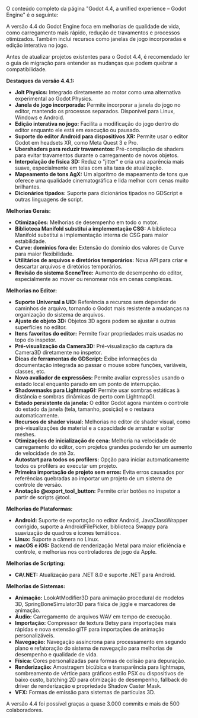O conteúdo completo da página "Godot 4.4, a unified experience – Godot Engine" é o seguinte:

A versão 4.4 do Godot Engine foca em melhorias de qualidade de vida, como carregamento mais rápido, redução de travamentos e processos otimizados. Também inclui recursos como janelas de jogo incorporadas e edição interativa no jogo.

Antes de atualizar projetos existentes para o Godot 4.4, é recomendado ler o guia de migração para entender as mudanças que podem quebrar a compatibilidade.

**Destaques da versão 4.4.1:**
*   **Jolt Physics:** Integrado diretamente ao motor como uma alternativa experimental ao Godot Physics.
*   **Janela de jogo incorporada:** Permite incorporar a janela do jogo no editor, mantendo os processos separados. Disponível para Linux, Windows e Android.
*   **Edição interativa no jogo:** Facilita a modificação do jogo dentro do editor enquanto ele está em execução ou pausado.
*   **Suporte do editor Android para dispositivos XR:** Permite usar o editor Godot em headsets XR, como Meta Quest 3 e Pro.
*   **Ubershaders para reduzir travamentos:** Pré-compilação de shaders para evitar travamentos durante o carregamento de novos objetos.
*   **Interpolação de física 3D:** Reduz o "jitter" e cria uma aparência mais suave, especialmente em telas com alta taxa de atualização.
*   **Mapeamento de tons AgX:** Um algoritmo de mapeamento de tons que oferece uma qualidade cinematográfica e lida melhor com cenas muito brilhantes.
*   **Dicionários tipados:** Suporte para dicionários tipados no GDScript e outras linguagens de script.

**Melhorias Gerais:**
*   **Otimizações:** Melhorias de desempenho em todo o motor.
*   **Biblioteca Manifold substitui a implementação CSG:** A biblioteca Manifold substitui a implementação interna de CSG para maior estabilidade.
*   **Curve: domínios fora de:** Extensão do domínio dos valores de Curve para maior flexibilidade.
*   **Utilitários de arquivos e diretórios temporários:** Nova API para criar e descartar arquivos e diretórios temporários.
*   **Revisão do sistema SceneTree:** Aumento de desempenho do editor, especialmente ao mover ou renomear nós em cenas complexas.

**Melhorias no Editor:**
*   **Suporte Universal a UID:** Referência a recursos sem depender de caminhos de arquivo, tornando o Godot mais resistente a mudanças na organização do sistema de arquivos.
*   **Ajuste de objeto 3D:** Objetos 3D agora podem se ajustar a outras superfícies no editor.
*   **Itens favoritos do editor:** Permite fixar propriedades mais usadas no topo do inspetor.
*   **Pré-visualização da Camera3D:** Pré-visualização da captura da Camera3D diretamente no inspetor.
*   **Dicas de ferramentas do GDScript:** Exibe informações da documentação integrada ao passar o mouse sobre funções, variáveis, classes, etc.
*   **Novo avaliador de expressões:** Permite avaliar expressões usando o estado local enquanto parado em um ponto de interrupção.
*   **Shadowmasks para LightmapGI:** Permite usar sombras estáticas à distância e sombras dinâmicas de perto com LightmapGI.
*   **Estado persistente da janela:** O editor Godot agora mantém o controle do estado da janela (tela, tamanho, posição) e o restaura automaticamente.
*   **Recursos de shader visual:** Melhorias no editor de shader visual, como pré-visualizações de material e a capacidade de arrastar e soltar meshes.
*   **Otimizações de inicialização de cena:** Melhoria na velocidade de carregamento do editor, com projetos grandes podendo ter um aumento de velocidade de até 3x.
*   **Autostart para todos os profilers:** Opção para iniciar automaticamente todos os profilers ao executar um projeto.
*   **Primeira importação de projeto sem erros:** Evita erros causados por referências quebradas ao importar um projeto de um sistema de controle de versão.
*   **Anotação @export_tool_button:** Permite criar botões no inspetor a partir de scripts @tool.

**Melhorias de Plataformas:**
*   **Android:** Suporte de exportação no editor Android, JavaClassWrapper corrigido, suporte a AndroidFilePicker, biblioteca Swappy para suavização de quadros e ícones temáticos.
*   **Linux:** Suporte a câmera no Linux.
*   **macOS e iOS:** Backend de renderização Metal para maior eficiência e controle, e melhorias nos controladores de jogo da Apple.

**Melhorias de Scripting:**
*   **C#/.NET:** Atualização para .NET 8.0 e suporte .NET para Android.

**Melhorias de Sistemas:**
*   **Animação:** LookAtModifier3D para animação procedural de modelos 3D, SpringBoneSimulator3D para física de jiggle e marcadores de animação.
*   **Áudio:** Carregamento de arquivos WAV em tempo de execução.
*   **Importação:** Compressor de textura Betsy para importações mais rápidas e nova extensão glTF para importações de animação personalizáveis.
*   **Navegação:** Navegação assíncrona para processamento em segundo plano e refatoração do sistema de navegação para melhorias de desempenho e qualidade de vida.
*   **Física:** Cores personalizadas para formas de colisão para depuração.
*   **Renderização:** Amostragem bicúbica e transparência para lightmaps, sombreamento de vértice para gráficos estilo PSX ou dispositivos de baixo custo, batching 2D para otimização de desempenho, fallback do driver de renderização e propriedade Shadow Caster Mask.
*   **VFX:** Formas de emissão para sistemas de partículas 3D.

A versão 4.4 foi possível graças a quase 3.000 commits e mais de 500 colaboradores.